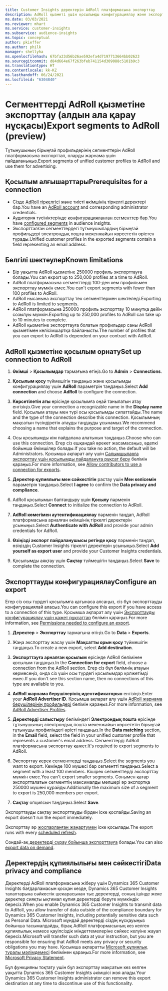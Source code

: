 ```yaml
---
title: Customer Insights деректерін AdRoll платформасына экспорттау
description: AdRoll қызметі үшін қосылымды конфигурациялау және экспорттау жолы туралы ақпарат.
ms.date: 03/03/2021
ms.reviewer: mhart
ms.service: customer-insights
ms.subservice: audience-insights
ms.topic: conceptual
author: pkieffer
ms.author: philk
manager: shellyha
ms.openlocfilehash: 67bfa23d56b26ae592efa4d7197713664bb02623
ms.sourcegitcommit: d84d664e67f263bfeb741154d309088c5101b9c3
ms.translationtype: HT
ms.contentlocale: kk-KZ
ms.lasthandoff: 06/24/2021
ms.locfileid: "6304840"
---
```

# <a name="export-segments-to-adroll-preview"></a><span data-ttu-id="705c4-103">Сегменттерді AdRoll қызметіне экспорттау (алдын ала қарау нұсқасы)</span><span class="sxs-lookup"><span data-stu-id="705c4-103">Export segments to AdRoll (preview)</span></span>

<span data-ttu-id="705c4-104">Тұтынушының бірыңғай профильдерінің сегменттерін AdRoll платформасына экспорттап, оларды жарнама үшін пайдаланыңыз.</span><span class="sxs-lookup"><span data-stu-id="705c4-104">Export segments of unified customer profiles to AdRoll and use them for advertising.</span></span> 

## <a name="prerequisites-for-a-connection"></a><span data-ttu-id="705c4-105">Қосылым алғышарттары</span><span class="sxs-lookup"><span data-stu-id="705c4-105">Prerequisites for a connection</span></span>

-   <span data-ttu-id="705c4-106">Сізде [AdRoll тіркелгісі](https://www.adroll.com/) және тиісті әкімшінің тіркелгі деректері бар.</span><span class="sxs-lookup"><span data-stu-id="705c4-106">You have an [AdRoll account](https://www.adroll.com/) and corresponding administrator credentials.</span></span>
-   <span data-ttu-id="705c4-107">Аудитория түсініктерінде [конфигурацияланған сегменттер](segments.md) бар.</span><span class="sxs-lookup"><span data-stu-id="705c4-107">You have [configured segments](segments.md) in audience insights.</span></span>
-   <span data-ttu-id="705c4-108">Экспортталған сегменттердегі тұтынушылардың бірыңғай профильдері электрондық пошта мекенжайын көрсететін өрістен тұрады.</span><span class="sxs-lookup"><span data-stu-id="705c4-108">Unified customer profiles in the exported segments contain a field representing an email address.</span></span>

## <a name="known-limitations"></a><span data-ttu-id="705c4-109">Белгілі шектеулер</span><span class="sxs-lookup"><span data-stu-id="705c4-109">Known limitations</span></span>

- <span data-ttu-id="705c4-110">Бір уақытта AdRoll қызметіне 250000 профиль экспорттауға болады.</span><span class="sxs-lookup"><span data-stu-id="705c4-110">You can export up to 250,000 profiles at a time to AdRoll.</span></span>
- <span data-ttu-id="705c4-111">AdRoll платформасына сегменттерді 100-ден кем профильмен экспорттау мүмкін емес.</span><span class="sxs-lookup"><span data-stu-id="705c4-111">You can't export segments with fewer than 100 profiles to AdRoll.</span></span> 
- <span data-ttu-id="705c4-112">AdRoll нысанына экспорттау тек сегменттермен шектеледі.</span><span class="sxs-lookup"><span data-stu-id="705c4-112">Exporting to AdRoll is limited to segments.</span></span>
- <span data-ttu-id="705c4-113">AdRoll платформасына 250000 профиль экспорттау 10 минутқа дейін созылуы мүмкін.</span><span class="sxs-lookup"><span data-stu-id="705c4-113">Exporting up to 250,000 profiles to AdRoll can take up to 10 minutes to complete.</span></span> 
- <span data-ttu-id="705c4-114">AdRoll қызметіне экспорттауға болатын профильдер саны AdRoll қызметімен келісімшартқа байланысты.</span><span class="sxs-lookup"><span data-stu-id="705c4-114">The number of profiles that you can export to AdRoll is dependent on your contract with AdRoll.</span></span>

## <a name="set-up-connection-to-adroll"></a><span data-ttu-id="705c4-115">AdRoll қызметіне қосылым орнату</span><span class="sxs-lookup"><span data-stu-id="705c4-115">Set up connection to AdRoll</span></span>

1. <span data-ttu-id="705c4-116">**Әкімші** > **Қосылымдар** тармағына өтіңіз.</span><span class="sxs-lookup"><span data-stu-id="705c4-116">Go to **Admin** > **Connections**.</span></span>

1. <span data-ttu-id="705c4-117">**Қосылым қосу** түймешігін таңдаңыз және қосылымды конфигурациялау үшін **AdRoll** параметрін таңдаңыз.</span><span class="sxs-lookup"><span data-stu-id="705c4-117">Select **Add connection** and choose **AdRoll** to configure the connection.</span></span>

1. <span data-ttu-id="705c4-118">**Көрсетілетін аты** өрісінде қосылымға оңай танылатын атау енгізіңіз.</span><span class="sxs-lookup"><span data-stu-id="705c4-118">Give your connection a recognizable name in the **Display name** field.</span></span> <span data-ttu-id="705c4-119">Қосылым атауы мен түрі осы қосылымды сипаттайды.</span><span class="sxs-lookup"><span data-stu-id="705c4-119">The name and the type of the connection describe this connection.</span></span> <span data-ttu-id="705c4-120">Қосылымның мақсатын түсіндіретін атауды таңдауды ұсынамыз.</span><span class="sxs-lookup"><span data-stu-id="705c4-120">We recommend choosing a name that explains the purpose and target of the connection.</span></span>

1. <span data-ttu-id="705c4-121">Осы қосылымды кім пайдалана алатынын таңдаңыз.</span><span class="sxs-lookup"><span data-stu-id="705c4-121">Choose who can use this connection.</span></span> <span data-ttu-id="705c4-122">Егер сіз ешқандай әрекет жасамасаңыз, әдепкі бойынша Әкімшілер болады.</span><span class="sxs-lookup"><span data-stu-id="705c4-122">If you take no action, the default will be Administrators.</span></span> <span data-ttu-id="705c4-123">Қосымша ақпарат алу үшін [Салымшыларға экспорттау үшін қосылымды пайдалануға рұқсат беру](connections.md#allow-contributors-to-use-a-connection-for-exports) бөлімін қараңыз.</span><span class="sxs-lookup"><span data-stu-id="705c4-123">For more information, see [Allow contributors to use a connection for exports](connections.md#allow-contributors-to-use-a-connection-for-exports).</span></span>

1. <span data-ttu-id="705c4-124">**Деректер құпиялығы мен сәйкестігін** растау үшін **Мен келісемін** параметрін таңдаңыз.</span><span class="sxs-lookup"><span data-stu-id="705c4-124">Select **I agree** to confirm the **Data privacy and compliance**.</span></span>

1. <span data-ttu-id="705c4-125">AdRoll қосылымын баптандыру үшін **Қосылу** пәрменін таңдаңыз.</span><span class="sxs-lookup"><span data-stu-id="705c4-125">Select **Connect** to initialize the connection to AdRoll.</span></span>

1. <span data-ttu-id="705c4-126">**AdRoll көмегімен аутентификациялау** пәрменін таңдап, AdRoll платформасына арналған әкімшінің тіркелгі деректерін ұсыныңыз.</span><span class="sxs-lookup"><span data-stu-id="705c4-126">Select **Authenticate with AdRoll** and provide your admin credentials for AdRoll.</span></span> 

1. <span data-ttu-id="705c4-127">**Өзіңізді экспорт пайдаланушысы ретінде қосу** пәрменін таңдап, өзіңіздің Customer Insights тіркелгі деректерін ұсыныңыз.</span><span class="sxs-lookup"><span data-stu-id="705c4-127">Select **Add yourself as export user** and provide your Customer Insights credentials.</span></span>

1. <span data-ttu-id="705c4-128">Қосылымды аяқтау үшін **Сақтау** түймешігін таңдаңыз.</span><span class="sxs-lookup"><span data-stu-id="705c4-128">Select **Save** to complete the connection.</span></span>

## <a name="configure-an-export"></a><span data-ttu-id="705c4-129">Экспорттауды конфигурациялау</span><span class="sxs-lookup"><span data-stu-id="705c4-129">Configure an export</span></span>

<span data-ttu-id="705c4-130">Егер сіз осы түрдегі қосылымға қатынаса алсаңыз, сіз бұл экспорттауды конфигурациялай аласыз.</span><span class="sxs-lookup"><span data-stu-id="705c4-130">You can configure this export if you have access to a connection of this type.</span></span> <span data-ttu-id="705c4-131">Қосымша ақпарат алу үшін [Экспорттауды конфигурациялау үшін қажет рұқсаттар](export-destinations.md#set-up-a-new-export) бөлімін қараңыз.</span><span class="sxs-lookup"><span data-stu-id="705c4-131">For more information, see [Permissions needed to configure an export](export-destinations.md#set-up-a-new-export).</span></span>

1. <span data-ttu-id="705c4-132">**Деректер** > **Экспорттау** тармағына өтіңіз.</span><span class="sxs-lookup"><span data-stu-id="705c4-132">Go to **Data** > **Exports**.</span></span>

1. <span data-ttu-id="705c4-133">Жаңа экспорттау жасау үшін **Мақсатты орын қосу** түймешігін таңдаңыз.</span><span class="sxs-lookup"><span data-stu-id="705c4-133">To create a new export, select **Add destination**.</span></span>

1. <span data-ttu-id="705c4-134">**Экспорттауға арналған қосылым** өрісінде AdRoll бөлімінен қосылым таңдаңыз.</span><span class="sxs-lookup"><span data-stu-id="705c4-134">In the **Connection for export** field, choose a connection from the AdRoll section.</span></span> <span data-ttu-id="705c4-135">Егер сіз бұл бөлімнің атауын көрмесеңіз, онда сіз үшін осы түрдегі қосылымдар қолжетімді емес.</span><span class="sxs-lookup"><span data-stu-id="705c4-135">If you don't see this section name, then no connections of this type are available to you.</span></span>

1. <span data-ttu-id="705c4-136">**AdRoll жарнама берушілерінің идентификаторын** енгізіңіз.</span><span class="sxs-lookup"><span data-stu-id="705c4-136">Enter your **AdRoll Advertiser ID**.</span></span> <span data-ttu-id="705c4-137">Қосымша ақпарат алу үшін [AdRoll жарнама берушілерінің профильдері](https://help.adroll.com/hc/articles/212011838-Advertiser-Profiles) бөлімін қараңыз.</span><span class="sxs-lookup"><span data-stu-id="705c4-137">For more information, see [AdRoll Advertiser Profiles](https://help.adroll.com/hc/articles/212011838-Advertiser-Profiles).</span></span>

3. <span data-ttu-id="705c4-138">**Деректерді салыстыру** бөліміндегі **Электрондық пошта** өрісінде тұтынушының электрондық пошта мекенжайын көрсететін бірыңғай тұтынушы профиліндегі өрісті таңдаңыз.</span><span class="sxs-lookup"><span data-stu-id="705c4-138">In the **Data matching** section, in the **Email** field, select the field in your unified customer profile that represents a customer's email address.</span></span> <span data-ttu-id="705c4-139">Сегменттерді AdRoll платформасына экспорттау қажет.</span><span class="sxs-lookup"><span data-stu-id="705c4-139">It's required to export segments to AdRoll.</span></span>

1. <span data-ttu-id="705c4-140">Экспорттау керек сегменттерді таңдаңыз.</span><span class="sxs-lookup"><span data-stu-id="705c4-140">Select the segments you want to export.</span></span> <span data-ttu-id="705c4-141">Кемінде 100 мүшесі бар сегментті таңдаңыз.</span><span class="sxs-lookup"><span data-stu-id="705c4-141">Select a segment with a least 100 members.</span></span> <span data-ttu-id="705c4-142">Кішірек сегменттерді экспорттау мүмкін емес.</span><span class="sxs-lookup"><span data-stu-id="705c4-142">You can't export smaller segments.</span></span> <span data-ttu-id="705c4-143">Сонымен қатар экспортталатын сегменттің максималды мөлшері әр экспортқа 250000 мүшені құрайды.</span><span class="sxs-lookup"><span data-stu-id="705c4-143">Additionally the maximum size of a segment to export is 250,000 members per export.</span></span> 

1. <span data-ttu-id="705c4-144">**Сақтау** опциясын таңдаңыз.</span><span class="sxs-lookup"><span data-stu-id="705c4-144">Select **Save**.</span></span>

<span data-ttu-id="705c4-145">Экспорттауды сақтау экспорттауды бірден іске қоспайды.</span><span class="sxs-lookup"><span data-stu-id="705c4-145">Saving an export doesn't run the export immediately.</span></span>

<span data-ttu-id="705c4-146">Экспорттау әр [жоспарланған жаңартумен](system.md#schedule-tab) іске қосылады.</span><span class="sxs-lookup"><span data-stu-id="705c4-146">The export runs with every [scheduled refresh](system.md#schedule-tab).</span></span> 

<span data-ttu-id="705c4-147">Сондай-ақ [деректерді сұрау бойынша экспорттауға](export-destinations.md#run-exports-on-demand) болады.</span><span class="sxs-lookup"><span data-stu-id="705c4-147">You can also [export data on demand](export-destinations.md#run-exports-on-demand).</span></span> 


## <a name="data-privacy-and-compliance"></a><span data-ttu-id="705c4-148">Деректердің құпиялылығы мен сәйкестігі</span><span class="sxs-lookup"><span data-stu-id="705c4-148">Data privacy and compliance</span></span>

<span data-ttu-id="705c4-149">Деректерді AdRoll платформасына жіберу үшін Dynamics 365 Customer Insights бағдарламасын қосқан кезде, Dynamics 365 Customer Insights талаптарына сәйкестік шекарасынан тыс деректерді, соның ішінде жеке деректер сияқты ықтимал құпия деректерді беруге мүмкіндік бересіз.</span><span class="sxs-lookup"><span data-stu-id="705c4-149">When you enable Dynamics 365 Customer Insights to transmit data to AdRoll, you allow transfer of data outside of the compliance boundary for Dynamics 365 Customer Insights, including potentially sensitive data such as Personal Data.</span></span> <span data-ttu-id="705c4-150">Microsoft мұндай деректерді сіздің нұсқауыңыз бойынша тасымалдайды, бірақ AdRoll платформасының кез келген құпиялылық немесе қауіпсіздік міндеттемелеріне сәйкес келуіне жауап бересіз.</span><span class="sxs-lookup"><span data-stu-id="705c4-150">Microsoft will transfer such data at your instruction, but you are responsible for ensuring that AdRoll meets any privacy or security obligations you may have.</span></span> <span data-ttu-id="705c4-151">Қосымша ақпаратты [Microsoft құпиялық туралы мәлімдемесі](https://go.microsoft.com/fwlink/?linkid=396732) бөлімінен қараңыз.</span><span class="sxs-lookup"><span data-stu-id="705c4-151">For more information, see [Microsoft Privacy Statement](https://go.microsoft.com/fwlink/?linkid=396732).</span></span>

<span data-ttu-id="705c4-152">Бұл функцияны тоқтату үшін бұл экспорттау мақсатын кез келген уақытта Dynamics 365 Customer Insights әкімшісі жоя алады.</span><span class="sxs-lookup"><span data-stu-id="705c4-152">Your Dynamics 365 Customer Insights administrator can remove this export destination at any time to discontinue use of this functionality.</span></span>
